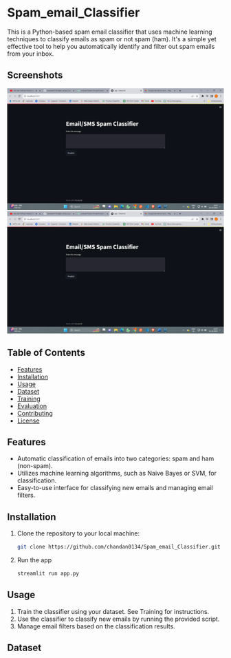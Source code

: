 # Spam_email_Classifier
This is a Python-based spam email classifier that uses machine learning techniques to classify emails as spam or not spam (ham). It's a simple yet effective tool to help you automatically identify and filter out spam emails from your inbox.

## Screenshots

![App Screenshot](https://raw.githubusercontent.com/chandan0134/Spam_email_Classifier/master/Screenshot%20(825).png?raw=true)
![App Screenshot](https://raw.githubusercontent.com/chandan0134/Spam_email_Classifier/master/Screenshot%20(825).png?raw=true)
## Table of Contents

- [Features](#features)
- [Installation](#installation)
- [Usage](#usage)
- [Dataset](#dataset)
- [Training](#training)
- [Evaluation](#evaluation)
- [Contributing](#contributing)
- [License](#license)

## Features

- Automatic classification of emails into two categories: spam and ham (non-spam).
- Utilizes machine learning algorithms, such as Naive Bayes or SVM, for classification.
- Easy-to-use interface for classifying new emails and managing email filters.

## Installation

1. Clone the repository to your local machine:

   ```bash
   git clone https://github.com/chandan0134/Spam_email_Classifier.git
2. Run the app
    ```bash
   streamlit run app.py

## Usage 
1. Train the classifier using your dataset. See Training for instructions.
2. Use the classifier to classify new emails by running the provided script.
3. Manage email filters based on the classification results.

## Dataset

